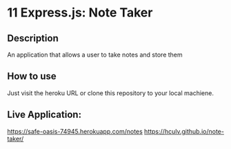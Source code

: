 # 11 Express.js: Note Taker

## Description

An application that allows a user to take notes and store them

## How to use
Just visit the heroku URL or clone this repository to your local machiene.


## Live Application:
https://safe-oasis-74945.herokuapp.com/notes
https://hculv.github.io/note-taker/
